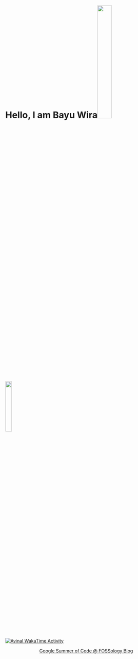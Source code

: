 # Hello, I am Bayu Wira<img src="images/butterfly.gif" width=30%><img src="images/dog.gif" width=20%>

<a href=""><img src="https://github.com/bayuwira/bayuwira/blob/main/images/stat.svg" alt="Avinal WakaTime Activity" align=center/></a>

<p align=center><a href="https://gsoc.avinal.space">Google Summer of Code @ FOSSology Blog</a></p>
